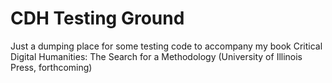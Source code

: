# CDH Testing Ground

Just a dumping place for some testing code to accompany my book Critical Digital Humanities: The Search for a Methodology (University of Illinois Press, forthcoming)
